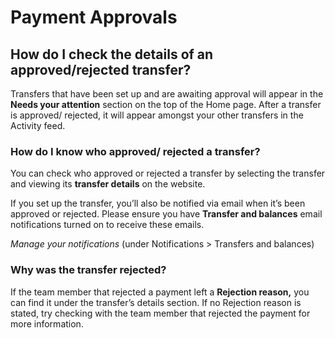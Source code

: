 # Payment Approvals  
## How do I check the details of an approved/rejected transfer?  
Transfers that have been set up and are awaiting approval will appear in the **Needs your attention** section on the top of the Home page. After a transfer is approved/ rejected, it will appear amongst your other transfers in the Activity feed.

### How do I know who approved/ rejected a transfer?

You can check who approved or rejected a transfer by selecting the transfer and viewing its **transfer details** on the website. 

If you set up the transfer, you’ll also be notified via email when it’s been approved or rejected. Please ensure you have **Transfer and balances** email notifications turned on to receive these emails. 

_Manage your notifications_ (under Notifications > Transfers and balances)

### Why was the transfer rejected?

If the team member that rejected a payment left a **Rejection reason,** you can find it under the transfer’s details section. If no Rejection reason is stated, try checking with the team member that rejected the payment for more information.